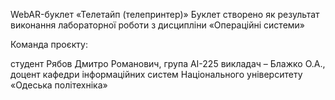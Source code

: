 WebAR-буклет «Телетайп (телепринтер)»
Буклет створено як результат виконання лабораторної роботи з дисципліни «Операційні системи»

Команда проєкту:

студент Рябов Дмитро Романович, група АІ-225
викладач – Блажко О.А., доцент кафедри інформаційних систем Національного університету «Одеська політехніка»
